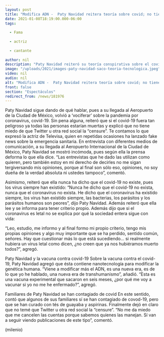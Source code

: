```yaml
---
layout: post
title: "Modifica ADN -  Paty Navidad reitera teoría sobre covid; no tiene miedo de quedarse sin redes sociales"
date: 2021-01-08T18:19:00.000-06:00
tags:
  
  - Fama
  
  - actriz
  
  - cantante
  
author: nil
description: "Paty Navidad reiteró su teoría conspirativa sobre el covid-19, cree que el virus no es letal; reveló que familiares se contagiaron, pero se recuperaron con tés; también dijo que no le importa quedarse sin redes sociales. "
image: "/uploads/2021/images-paty-navidad-saco-teoria-tecnologica.jpeg"
video: nil
audio: nil
alt: "Modifica ADN -  Paty Navidad reitera teoría sobre covid; no tiene miedo de quedarse sin redes sociales"
front: false
section: "Espectáculos"
redirect_from: /news/181976
---
```


Paty Navidad sigue dando de qué hablar, pues a su llegada al Aeropuerto de la Ciudad de México, volvió a ‘vociferar’ sobre la pandemia por coronavirus, covid-19. Sin pena alguna, reiteró que si el covid-19 fuera tan peligroso ya todas las personas estarían muertas y explicó que no tiene miedo de que Twitter u otra red social la “censure”. Te contamos lo que expresó la actriz de Televisa, quien en repetidas ocasiones ha lanzado fake news sobre la emergencia sanitaria. En entrevista con diferentes medios de comunicación, a su llegada al Aeropuerto Internacional de la Ciudad de México, Paty Navidad se mostró incómoda, pues según ella la prensa deforma lo que ella dice. “Las entrevistas que he dado las utilizan como quieren, pero también estoy en mi derecho de decirles no me sigan tergiversando mis opiniones, porque al final son sólo eso, opiniones, no soy dueña de la verdad absoluta ni ustedes tampoco”, comentó. 

Asimismo, reiteró que ella nunca ha dicho que el covid-19 no existe, pues los virus siempre han existido: “Nunca he dicho que el covid-19 no exista, nunca que el coronavirus no exista. He dicho que el coronavirus ha existido siempre, los virus han existido siempre, las bacterias, los parásitos y los parásitos humanos son peores”, dijo Paty Navidad. Además reiteró que ella lee y se informa para tener criterio propio. Además dijo que si el coronavirus es letal no se explica por qué la sociedad entera sigue con vida: 

“Leo, estudio, me informo y al final formo mi propio criterio, tengo mis propias opiniones y algo muy importante que se ha perdido, sentido común, señores. Hay que cuestionar más lo que está sucediendo... si realmente hubiera un virus letal como dicen, ¿no creen que ya nos hubiéramos muerto todos?”, agregó. 

Paty Navidad y la vacuna contra covid-19 Sobre la vacuna contra el covid-19, Paty Navidad agregó que ésta contiene nanotecnología para modificar la genética humana. “Viene a modificar más el ADN, es una nueva era, es de lo que yo he hablado, una nueva era de transhumanismo”, añadió. “Esta es una vacuna experimental que sacaron en seis meses, ¿por qué me voy a vacunar si yo no me he enfermado?”, agregó. 

Familiares de Paty Navidad se han contagiado de covid  En este sentido, contó que algunos de sus familiares sí se han contagiado de covod-19, pero que se han curado con tés de guayaba y aspirinas. Finalmente dejó en claro que no temé que Twitter u otra red social la “censure”. “No me da miedo que me cancelen las cuentas porque sabemos quienes las manejan. Sí van a seguir viendo publicaciones de este tipo”, comentó. 

(milenio)